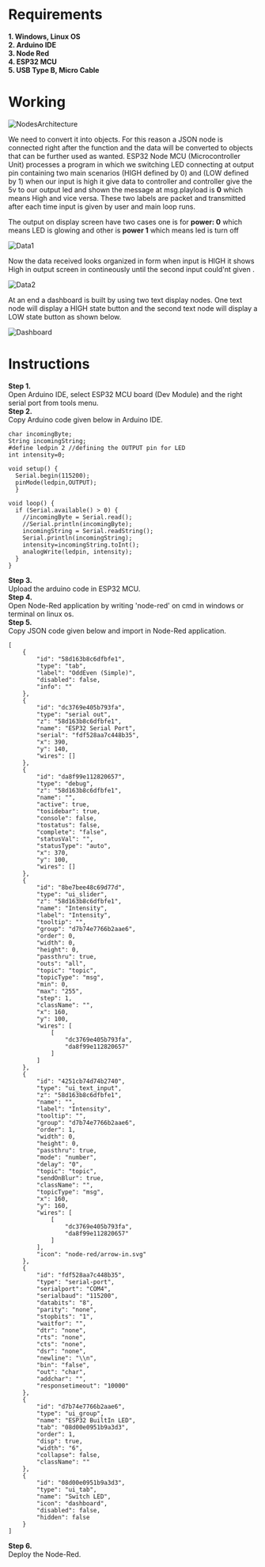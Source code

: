 # Requirements

**1. Windows, Linux OS** </br>
**2. Arduino IDE** </br>
**3. Node Red** </br>
**4. ESP32 MCU** </br>
**5. USB Type B, Micro Cable** </br>

# Working

![NodesArchitecture](https://github.com/syedmohiuddinzia/Node-Red/blob/main/T5-LedIntensity/4.PNG) </br>

We need to convert it into objects. For this reason a JSON node is connected right after the function and the data will be converted to objects that can be further used as wanted. ESP32 Node MCU (Microcontroller Unit) processes a program in which we  switching LED connecting at output pin containing two main scenarios (HIGH defined by 0) and (LOW defined by 1) when our input is high it give data to controller and controller give the 5v to our output led and shown the message at msg.playload is **0** which means High and vice versa. These two labels are packet and transmitted after each time input is given by user and main loop runs. </br>

<!-- In Node Red application **Serial In Node** reads the data of ESP32 Node MCU. The data read is printed in **Debug Node** separately after each line but has an enter symbol binded with it, therefore first we need to remove it. For removing the enter **↵** symbol, a **Function Node** is used and below given javascript program is to be written in it. </br>
```
msg.payload = msg.payload.trim();
return msg;
```
This **Function Node** is connected right **↵** after the **Serial Node**. If **Debug Node** is connected after the function node then the each data is received separately without enter symbol. </br> -->
The output on display screen have two cases one is for **power: 0** which means LED is glowing and other is **power 1** which means led is turn off

![Data1](https://github.com/syedmohiuddinzia/Node-Red/blob/main/T5-LedIntensity/2.PNG) </br>

Now the data received looks organized in form when input is HIGH it shows High in output screen in contineously until the second input could'nt given . </br>

![Data2](https://github.com/syedmohiuddinzia/Node-Red/blob/main/T5-LedIntensity/3.PNG) </br>

At an end a dashboard is built by using two text display nodes. One text node will display a HIGH state button and the second text node will display a LOW state button as shown below. </br>

![Dashboard](https://github.com/syedmohiuddinzia/Node-Red/blob/main/T5-LedIntensity/2.PNG) </br>

# Instructions

**Step 1.** </br>
Open Arduino IDE, select ESP32 MCU board (Dev Module) and the right serial port from tools menu. </br>
**Step 2.** </br>
Copy Arduino code given below in Arduino IDE. </br>
```
char incomingByte;
String incomingString;
#define ledpin 2 //defining the OUTPUT pin for LED
int intensity=0; 

void setup() {
  Serial.begin(115200);
  pinMode(ledpin,OUTPUT);
  }

void loop() {
  if (Serial.available() > 0) {
    //incomingByte = Serial.read();
    //Serial.println(incomingByte);
    incomingString = Serial.readString();
    Serial.println(incomingString);
    intensity=incomingString.toInt();
    analogWrite(ledpin, intensity);
  }
}
```
**Step 3.** </br>
Upload the arduino code in ESP32 MCU. </br>
**Step 4.** </br>
Open Node-Red application by writing 'node-red' on cmd in windows or terminal on linux os. </br>
**Step 5.** </br>
Copy JSON code given below and import in Node-Red application. </br>
```
[
    {
        "id": "58d163b8c6dfbfe1",
        "type": "tab",
        "label": "OddEven (Simple)",
        "disabled": false,
        "info": ""
    },
    {
        "id": "dc3769e405b793fa",
        "type": "serial out",
        "z": "58d163b8c6dfbfe1",
        "name": "ESP32 Serial Port",
        "serial": "fdf528aa7c448b35",
        "x": 390,
        "y": 140,
        "wires": []
    },
    {
        "id": "da8f99e112820657",
        "type": "debug",
        "z": "58d163b8c6dfbfe1",
        "name": "",
        "active": true,
        "tosidebar": true,
        "console": false,
        "tostatus": false,
        "complete": "false",
        "statusVal": "",
        "statusType": "auto",
        "x": 370,
        "y": 100,
        "wires": []
    },
    {
        "id": "8be7bee48c69d77d",
        "type": "ui_slider",
        "z": "58d163b8c6dfbfe1",
        "name": "Intensity",
        "label": "Intensity",
        "tooltip": "",
        "group": "d7b74e7766b2aae6",
        "order": 0,
        "width": 0,
        "height": 0,
        "passthru": true,
        "outs": "all",
        "topic": "topic",
        "topicType": "msg",
        "min": 0,
        "max": "255",
        "step": 1,
        "className": "",
        "x": 160,
        "y": 100,
        "wires": [
            [
                "dc3769e405b793fa",
                "da8f99e112820657"
            ]
        ]
    },
    {
        "id": "4251cb74d74b2740",
        "type": "ui_text_input",
        "z": "58d163b8c6dfbfe1",
        "name": "",
        "label": "Intensity",
        "tooltip": "",
        "group": "d7b74e7766b2aae6",
        "order": 1,
        "width": 0,
        "height": 0,
        "passthru": true,
        "mode": "number",
        "delay": "0",
        "topic": "topic",
        "sendOnBlur": true,
        "className": "",
        "topicType": "msg",
        "x": 160,
        "y": 160,
        "wires": [
            [
                "dc3769e405b793fa",
                "da8f99e112820657"
            ]
        ],
        "icon": "node-red/arrow-in.svg"
    },
    {
        "id": "fdf528aa7c448b35",
        "type": "serial-port",
        "serialport": "COM4",
        "serialbaud": "115200",
        "databits": "8",
        "parity": "none",
        "stopbits": "1",
        "waitfor": "",
        "dtr": "none",
        "rts": "none",
        "cts": "none",
        "dsr": "none",
        "newline": "\\n",
        "bin": "false",
        "out": "char",
        "addchar": "",
        "responsetimeout": "10000"
    },
    {
        "id": "d7b74e7766b2aae6",
        "type": "ui_group",
        "name": "ESP32 BuiltIn LED",
        "tab": "08d00e0951b9a3d3",
        "order": 1,
        "disp": true,
        "width": "6",
        "collapse": false,
        "className": ""
    },
    {
        "id": "08d00e0951b9a3d3",
        "type": "ui_tab",
        "name": "Switch LED",
        "icon": "dashboard",
        "disabled": false,
        "hidden": false
    }
]
```
**Step 6.** </br>
Deploy the Node-Red.

